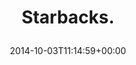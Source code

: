---
retweeted: false
source: <a href="http://mvilla.it/fenix" rel="nofollow">Fenix for Android</a>
entities:
  user_mentions: []
  urls: []
  symbols: []
  media:
  - expanded_url: https://twitter.com/bascht/status/517996229180276736/photo/1
    indices:
    - '11'
    - '33'
    url: http://t.co/dVrWppKzNU
    media_url: http://pbs.twimg.com/media/BzBK02VIAAAjDkS.jpg
    id_str: '517996228945379328'
    id: '517996228945379328'
    media_url_https: https://pbs.twimg.com/media/BzBK02VIAAAjDkS.jpg
    sizes:
      large:
        w: '962'
        h: '962'
        resize: fit
      medium:
        w: '962'
        h: '962'
        resize: fit
      small:
        w: '680'
        h: '680'
        resize: fit
      thumb:
        w: '150'
        h: '150'
        resize: crop
    type: photo
    display_url: pic.twitter.com/dVrWppKzNU
  hashtags: []
display_text_range:
- '0'
- '33'
favorite_count: '5'
id_str: '517996229180276736'
truncated: false
retweet_count: '0'
id: '517996229180276736'
possibly_sensitive: false
created_at: Fri Oct 03 11:14:59 +0000 2014
favorited: false
full_text: Starbacks.
lang: en
extended_entities:
  media:
  - expanded_url: https://twitter.com/bascht/status/517996229180276736/photo/1
    indices:
    - '11'
    - '33'
    url: http://t.co/dVrWppKzNU
    media_url: http://pbs.twimg.com/media/BzBK02VIAAAjDkS.jpg
    id_str: '517996228945379328'
    id: '517996228945379328'
    media_url_https: https://pbs.twimg.com/media/BzBK02VIAAAjDkS.jpg
    sizes:
      large:
        w: '962'
        h: '962'
        resize: fit
      medium:
        w: '962'
        h: '962'
        resize: fit
      small:
        w: '680'
        h: '680'
        resize: fit
      thumb:
        w: '150'
        h: '150'
        resize: crop
    type: photo
    display_url: pic.twitter.com/dVrWppKzNU
tags:
- pesos/twitter
date: '2014-10-03T11:14:59+00:00'
src: https://twitter.com/bascht/status/517996229180276736
original_url: https://twitter.com/bascht/status/517996229180276736
type: twitter_tweet
media_url: https://img.bascht.com/twitter/pbs.twimg.com/media/BzBK02VIAAAjDkS.jpg
text: Starbacks.
title: 'Starbacks.

  '

---